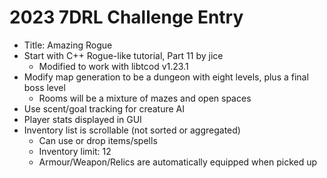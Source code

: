 # 2023 7DRL Challenge Entry
* Title: Amazing Rogue
* Start with C++ Rogue-like tutorial, Part 11 by jice
  - Modified to work with libtcod v1.23.1
* Modify map generation to be a dungeon with eight levels, plus a final boss level
  - Rooms will be a mixture of mazes and open spaces
* Use scent/goal tracking for creature AI
* Player stats displayed in GUI
* Inventory list is scrollable (not sorted or aggregated)
    * Can use or drop items/spells
    * Inventory limit: 12
    * Armour/Weapon/Relics are automatically equipped when picked up